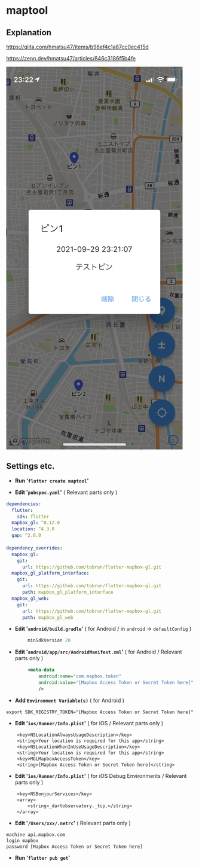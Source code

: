 # maptool

## Explanation

https://qiita.com/hmatsu47/items/b98ef4c1a87cc0ec415d

https://zenn.dev/hmatsu47/articles/846c3186f5b4fe

![画面例](map_image.png "画面例")

## Settings etc.

 - **Run '`flutter create maptool`'**

 - **Edit '`pubspec.yaml`'** ( Relevant parts only )

```yaml:pubspec.yaml
dependencies:
  flutter:
    sdk: flutter
  mapbox_gl: ^0.12.0
  location: ^4.3.0
  gap: ^2.0.0

dependency_overrides:
  mapbox_gl:
    git:
      url: https://github.com/tobrun/flutter-mapbox-gl.git
  mapbox_gl_platform_interface:
    git:
      url: https://github.com/tobrun/flutter-mapbox-gl.git
      path: mapbox_gl_platform_interface
  mapbox_gl_web:
    git:
      url: https://github.com/tobrun/flutter-mapbox-gl.git
      path: mapbox_gl_web
```

 - **Edit '`android/build.gradle`'** ( for Android / in `android` -> `defaultConfig` )

```json:build.gradle
        minSdkVersion 20
```

 - **Edit '`android/app/src/AndroidManifest.xml`'** ( for Android / Relevant parts only )

```xml:AndroidManifest.xml
        <meta-data
            android:name="com.mapbox.token"
            android:value="[Mapbox Access Token or Secret Token here]"
            />
```

 - **Add `Environment Variable(s)`** ( for Android )

```sh:.zshrc
export SDK_REGISTRY_TOKEN="[Mapbox Access Token or Secret Token here]"
```

 - **Edit '`ios/Runner/Info.plist`'** ( for iOS / Relevant parts only )

```xml:
    <key>NSLocationAlwaysUsageDescription</key>
    <string>Your location is required for this app</string>
    <key>NSLocationWhenInUseUsageDescription</key>
    <string>Your location is required for this app</string>
    <key>MGLMapboxAccessToken</key>
    <string>[Mapbox Access Token or Secret Token here]</string>
```

 - **Edit '`ios/Runner/Info.plist`'** ( for iOS Debug Environments / Relevant parts only )

```xml:
    <key>NSBonjourServices</key>
    <array>
        <string>_dartobservatory._tcp.</string>
    </array>
```

 - **Edit '`/Users/xxx/.netrc`'** ( Relevant parts only )

```sh:.netrc
machine api.mapbox.com
login mapbox
password [Mapbox Access Token or Secret Token here]
```

 - **Run '`flutter pub get`'**

